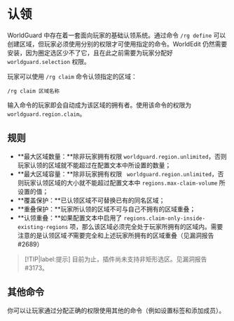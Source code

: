 # 认领

WorldGuard 中存在着一套面向玩家的基础认领系统。通过命令 `/rg define` 可以创建区域，但玩家必须使用分别的权限才可使用指定的命令。WorldEdit 仍然需要安装，因为圈定选区少不了它，且在此之前需要为玩家分配好 `worldguard.selection` 权限。

玩家可以使用 `/rg claim` 命令认领指定的区域：
```
/rg claim 区域名称
```

输入命令的玩家即会自动成为该区域的拥有者。使用该命令的权限为 `worldguard.region.claim`。

## 规则

* **最大区域数量：**除非玩家拥有权限 `worldguard.region.unlimited`，否则玩家认领的区域就不能超过在配置文本中所设置的数量；
* **最大区域容量：**除非玩家拥有权限 ` worldguard.region.unlimited`，否则玩家认领区域的大小就不能超过配置文本中 `regions.max-claim-volume` 所设置的值；
* **覆盖保护：**已认领区域不可替换已有的同名区域；
* **重叠保护：**玩家所认领的区域不可与自己不拥有的区域重叠；
* **认领重叠：**如果配置文本中启用了 `regions.claim-only-inside-existing-regions` 项，那么该区域必须完全处于玩家所拥有的区域内。需要注意的是认领区域*不*需要完全和上述玩家所拥有的区域重叠（见漏洞报告 #2689）

> [!TIP|label:提示]
> 目前为止，插件尚未支持非矩形选区。见漏洞报告 #3173。

## 其他命令

你可以让玩家通过分配正确的权限使用其他的命令（例如设置标签和添加成员）。
